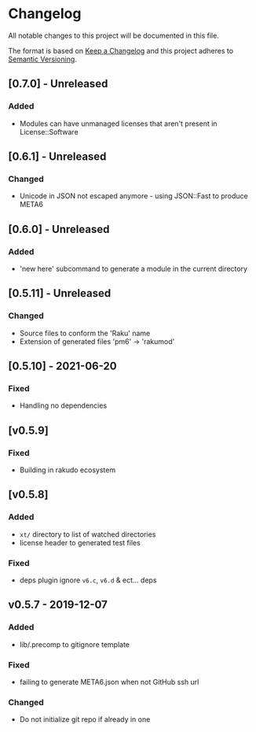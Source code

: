 # Changelog

All notable changes to this project will be documented in this file.

The format is based on [Keep a Changelog](http://keepachangelog.com/en/1.0.0/)
and this project adheres to [Semantic Versioning](http://semver.org/spec/v2.0.0.html).

## [0.7.0] - Unreleased

### Added

- Modules can have unmanaged licenses that aren't present in License::Software

## [0.6.1] - Unreleased

### Changed

- Unicode in JSON not escaped anymore - using JSON::Fast to produce META6

## [0.6.0] - Unreleased

### Added

- 'new here' subcommand to generate a module in the current directory

## [0.5.11] - Unreleased

### Changed

- Source files to conform the 'Raku' name
- Extension of generated files 'pm6' -> 'rakumod'

## [0.5.10] - 2021-06-20

### Fixed

- Handling no dependencies

## [v0.5.9]

### Fixed

- Building in rakudo ecosystem

## [v0.5.8]

### Added

- `xt/` directory to list of watched directories
- license header to generated test files

### Fixed

- deps plugin ignore `v6.c`, `v6.d` & ect… deps

## v0.5.7 - 2019-12-07

### Added

- lib/.precomp to gitignore template

### Fixed

- failing to generate META6.json when not GitHub ssh url

### Changed

- Do not initialize git repo if already in one
